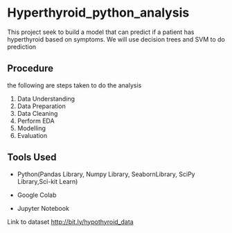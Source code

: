 # Hyperthyroid_python_analysis

This project seek to build a model that can predict if a patient has hyperthyroid based on symptoms.
We will use decision trees and SVM to do prediction

## Procedure
the following are steps taken to do the analysis

1. Data Understanding
2. Data Preparation
3. Data Cleaning
4. Perform EDA
5. Modelling
6. Evaluation

## Tools Used
* Python(Pandas Library, Numpy Library, SeabornLibrary, SciPy Library,Sci-kit Learn)

* Google Colab

* Jupyter Notebook

Link to dataset http://bit.ly/hypothyroid_data
